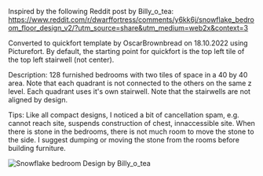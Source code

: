 Inspired by the following Reddit post by Billy_o_tea:
https://www.reddit.com/r/dwarffortress/comments/y6kk6j/snowflake_bedroom_floor_design_v2/?utm_source=share&utm_medium=web2x&context=3

Converted to quickfort template by OscarBrownbread on 18.10.2022 using Picturefort. By default, the starting point for quickfort is the top left tile of the top left stairwell (not center). 

Description: 128 furnished bedrooms with two tiles of space in a 40 by 40 area. Note that each quadrant is not connected to the others on the same z level. Each quadrant uses it's own stairwell. Note that the stairwells are not aligned by design.

Tips: Like all compact designs, I noticed a bit of cancellation spam, e.g. cannot reach site, suspends construction of chest, innaccessible site. When there is stone in the bedrooms, there is not much room to move the stone to the side. I suggest dumping or moving the stone from the rooms before building furniture.

![Snowflake bedroom](https://user-images.githubusercontent.com/26405187/196627771-f6a33bb0-5bfb-4b9b-b258-fc91b79d3a49.png)
Design by Billy_o_tea
